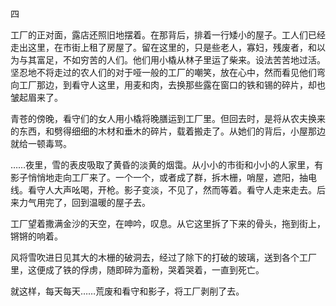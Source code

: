 四

  

工厂的正对面，露店还照旧地摆着。在那背后，排着一行矮小的屋子。工人们已经走出这里，在市街上租了房屋了。留在这里的，只是些老人，寡妇，残废者，和以为与其富足，不如穷苦的人们。他们用小橇从林子里运了柴来。设法苦苦地过活。坚忍地不将走过的农人们的对于哑一般的工厂的嘲笑，放在心中，然而看见他们弯向工厂那边，到看守人这里，用麦和肉，去换那些露在窗口的铁和锡的碎片，却也皱起眉来了。

青苍的傍晚，看守们的女人用小橇将晚膳运到工厂里。但回去时，是将从农夫换来的东西，和劈得细细的木材和垂木的碎片，载着搬走了。从她们的背后，小屋那边就给一顿毒骂。

……夜里，雪的表皮吸取了黄昏的淡黄的烟霭。从小小的市街和小小的人家里，有影子悄悄地走向工厂来了。一个一个，或者成了群，拆木栅，哨屋，遮阳，抽电线。看守人大声吆喝，开枪。影子变淡，不见了，然而等着。看守人走来走去。后来力气用完了，回到温暖的屋子去。

工厂望着撒满金沙的天空，在呻吟，叹息。从它这里拆了下来的骨头，拖到街上，锵锵的响着。

风将雪吹进日见其大的木栅的破洞去，经过了除下的打破的玻璃，送到各个工厂里，这便成了铁的俘虏，随即碎为齑粉，哭着哭着，一直到死亡。

就这样，每天每天……荒废和看守和影子，将工厂剥削了去。